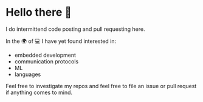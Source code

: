 # Hello there :wave:

I do intermittend code posting and pull requesting here. 

In the :earth_africa: of :computer: I have yet found interested in: 
* embedded development
* communication protocols
* ML 
* languages

Feel free to investigate my repos and feel free to file an issue or pull request if
anything comes to mind. 
